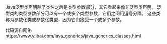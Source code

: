 Java泛型类声明除了类名之后是类型参数部分，其它看起来像非泛型类声明。
泛型类的类型参数部分可以有一个或多个类型参数，它们之间用逗号分隔。
这些类称为参数化类或参数化类型，因为它们接受一个或多个参数。

代码源自网络
https://www.yiibai.com/java_generics/java_generics_classes.html
